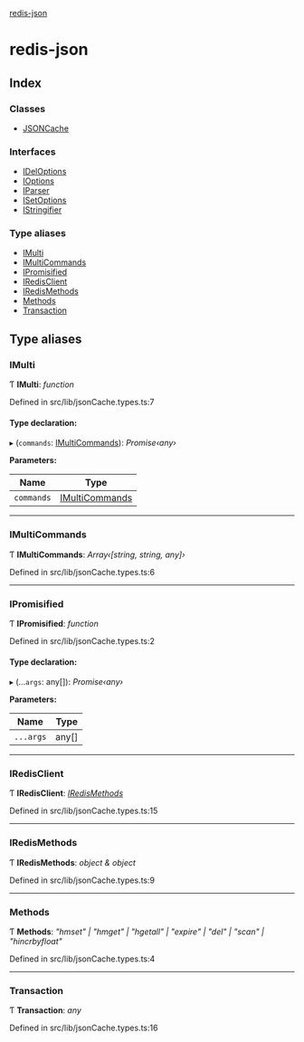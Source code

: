 [redis-json](README.md)

# redis-json

## Index

### Classes

* [JSONCache](classes/jsoncache.md)

### Interfaces

* [IDelOptions](interfaces/ideloptions.md)
* [IOptions](interfaces/ioptions.md)
* [IParser](interfaces/iparser.md)
* [ISetOptions](interfaces/isetoptions.md)
* [IStringifier](interfaces/istringifier.md)

### Type aliases

* [IMulti](README.md#imulti)
* [IMultiCommands](README.md#imulticommands)
* [IPromisified](README.md#ipromisified)
* [IRedisClient](README.md#iredisclient)
* [IRedisMethods](README.md#iredismethods)
* [Methods](README.md#methods)
* [Transaction](README.md#transaction)

## Type aliases

###  IMulti

Ƭ **IMulti**: *function*

Defined in src/lib/jsonCache.types.ts:7

#### Type declaration:

▸ (`commands`: [IMultiCommands](README.md#imulticommands)): *Promise‹any›*

**Parameters:**

Name | Type |
------ | ------ |
`commands` | [IMultiCommands](README.md#imulticommands) |

___

###  IMultiCommands

Ƭ **IMultiCommands**: *Array‹[string, string, any]›*

Defined in src/lib/jsonCache.types.ts:6

___

###  IPromisified

Ƭ **IPromisified**: *function*

Defined in src/lib/jsonCache.types.ts:2

#### Type declaration:

▸ (...`args`: any[]): *Promise‹any›*

**Parameters:**

Name | Type |
------ | ------ |
`...args` | any[] |

___

###  IRedisClient

Ƭ **IRedisClient**: *[IRedisMethods](README.md#iredismethods)*

Defined in src/lib/jsonCache.types.ts:15

___

###  IRedisMethods

Ƭ **IRedisMethods**: *object & object*

Defined in src/lib/jsonCache.types.ts:9

___

###  Methods

Ƭ **Methods**: *"hmset" | "hmget" | "hgetall" | "expire" | "del" | "scan" | "hincrbyfloat"*

Defined in src/lib/jsonCache.types.ts:4

___

###  Transaction

Ƭ **Transaction**: *any*

Defined in src/lib/jsonCache.types.ts:16
